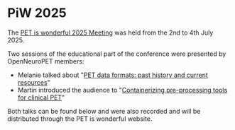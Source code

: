 # PiW 2025

The [PET is wonderful 2025 Meeting](https://petiswonderful.org/) was held from the 2nd to 4th July 2025. 

Two sessions of the educational part of the conference were presented by OpenNeuroPET members:

* Melanie talked about "[PET data formats: past history and current resources](https://raw.githubusercontent.com/openneuropet/outreach/main/PET-Is-Wonderful2025/PETisWonderful2025_Ganz.pdf)"
* Martin introduced the audience to "[Containerizing pre-processing tools for clinical PET](https://raw.githubusercontent.com/openneuropet/outreach/main/pet_is_wonderful_preprocessing_Norgaard.pdf)"

Both talks can be found below and were also recorded and will be distributed through the PET is wonderful website.
